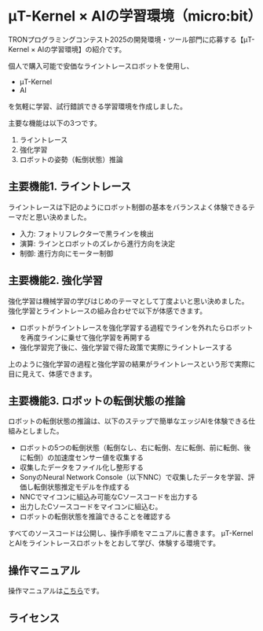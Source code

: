 ﻿# μT-Kernel × AIの学習環境（micro:bit）
TRONプログラミングコンテスト2025の開発環境・ツール部門に応募する【μT-Kernel × AIの学習環境】の紹介です。

個人で購入可能で安価なライントレースロボットを使用し、
* μT-Kernel
* AI

を気軽に学習、試行錯誤できる学習環境を作成しました。

主要な機能は以下の3つです。
1. ライントレース
2. 強化学習
3. ロボットの姿勢（転倒状態）推論

## 主要機能1. ライントレース
ライントレースは下記のようにロボット制御の基本をバランスよく体験できるテーマだと思い決めました。

* 入力: フォトリフレクターで黒ラインを検出
* 演算: ラインとロボットのズレから進行方向を決定
* 制御: 進行方向にモーター制御

## 主要機能2. 強化学習
強化学習は機械学習の学びはじめのテーマとして丁度よいと思い決めました。
強化学習とライントレースの組み合わせで以下が体感できます。

* ロボットがライントレースを強化学習する過程でラインを外れたらロボットを再度ラインに乗せて強化学習を再開する
* 強化学習完了後に、強化学習で得た政策で実際にライントレースする

上のように強化学習の過程と強化学習の結果がライントレースという形で実際に目に見えて、体感できます。

## 主要機能3. ロボットの転倒状態の推論
ロボットの転倒状態の推論は、以下のステップで簡単なエッジAIを体験できる仕組みとしました。

* ロボットの5つの転倒状態（転倒なし、右に転倒、左に転倒、前に転倒、後に転倒）の加速度センサー値を収集する
* 収集したデータをファイル化し整形する
* SonyのNeural Network Console（以下NNC）で収集したデータを学習、評価し転倒状態推定モデルを作成する
* NNCでマイコンに組込み可能なCソースコードを出力する
* 出力したCソースコードをマイコンに組込む。
* ロボットの転倒状態を推論できることを確認する

すべてのソースコードは公開し、操作手順をマニュアルに書きます。
μT-KernelとAIをライントレースロボットをとおして学び、体験する環境です。


## 操作マニュアル
操作マニュアルは[こちら](./operation_manual.md)です。

## ライセンス
